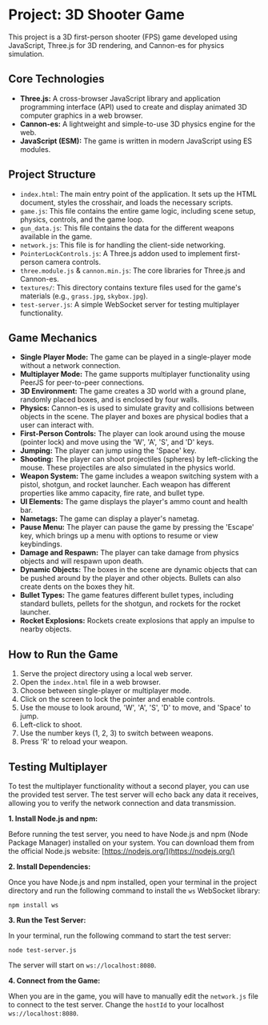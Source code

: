 # Project: 3D Shooter Game

This project is a 3D first-person shooter (FPS) game developed using JavaScript, Three.js for 3D rendering, and Cannon-es for physics simulation.

## Core Technologies

*   **Three.js:** A cross-browser JavaScript library and application programming interface (API) used to create and display animated 3D computer graphics in a web browser.
*   **Cannon-es:** A lightweight and simple-to-use 3D physics engine for the web.
*   **JavaScript (ESM):** The game is written in modern JavaScript using ES modules.

## Project Structure

*   `index.html`: The main entry point of the application. It sets up the HTML document, styles the crosshair, and loads the necessary scripts.
*   `game.js`: This file contains the entire game logic, including scene setup, physics, controls, and the game loop.
*   `gun_data.js`: This file contains the data for the different weapons available in the game.
*   `network.js`: This file is for handling the client-side networking.
*   `PointerLockControls.js`: A Three.js addon used to implement first-person camera controls.
*   `three.module.js` & `cannon.min.js`: The core libraries for Three.js and Cannon-es.
*   `textures/`: This directory contains texture files used for the game's materials (e.g., `grass.jpg`, `skybox.jpg`).
*   `test-server.js`: A simple WebSocket server for testing multiplayer functionality.

## Game Mechanics

*   **Single Player Mode:** The game can be played in a single-player mode without a network connection.
*   **Multiplayer Mode:** The game supports multiplayer functionality using PeerJS for peer-to-peer connections.
*   **3D Environment:** The game creates a 3D world with a ground plane, randomly placed boxes, and is enclosed by four walls.
*   **Physics:** Cannon-es is used to simulate gravity and collisions between objects in the scene. The player and boxes are physical bodies that a user can interact with.
*   **First-Person Controls:** The player can look around using the mouse (pointer lock) and move using the 'W', 'A', 'S', and 'D' keys.
*   **Jumping:** The player can jump using the 'Space' key.
*   **Shooting:** The player can shoot projectiles (spheres) by left-clicking the mouse. These projectiles are also simulated in the physics world.
*   **Weapon System:** The game includes a weapon switching system with a pistol, shotgun, and rocket launcher. Each weapon has different properties like ammo capacity, fire rate, and bullet type.
*   **UI Elements:** The game displays the player's ammo count and health bar.
*   **Nametags:** The game can display a player's nametag.
*   **Pause Menu:** The player can pause the game by pressing the 'Escape' key, which brings up a menu with options to resume or view keybindings.
*   **Damage and Respawn:** The player can take damage from physics objects and will respawn upon death.
*   **Dynamic Objects:** The boxes in the scene are dynamic objects that can be pushed around by the player and other objects. Bullets can also create dents on the boxes they hit.
*   **Bullet Types:** The game features different bullet types, including standard bullets, pellets for the shotgun, and rockets for the rocket launcher.
*   **Rocket Explosions:** Rockets create explosions that apply an impulse to nearby objects.

## How to Run the Game

1.  Serve the project directory using a local web server.
2.  Open the `index.html` file in a web browser.
3.  Choose between single-player or multiplayer mode.
4.  Click on the screen to lock the pointer and enable controls.
5.  Use the mouse to look around, 'W', 'A', 'S', 'D' to move, and 'Space' to jump.
6.  Left-click to shoot.
7.  Use the number keys (1, 2, 3) to switch between weapons.
8.  Press 'R' to reload your weapon.

## Testing Multiplayer

To test the multiplayer functionality without a second player, you can use the provided test server. The test server will echo back any data it receives, allowing you to verify the network connection and data transmission.

**1. Install Node.js and npm:**

Before running the test server, you need to have Node.js and npm (Node Package Manager) installed on your system. You can download them from the official Node.js website: [https://nodejs.org/](https://nodejs.org/)

**2. Install Dependencies:**

Once you have Node.js and npm installed, open your terminal in the project directory and run the following command to install the `ws` WebSocket library:

```
npm install ws
```

**3. Run the Test Server:**

In your terminal, run the following command to start the test server:

```
node test-server.js
```

The server will start on `ws://localhost:8080`.

**4. Connect from the Game:**

When you are in the game, you will have to manually edit the `network.js` file to connect to the test server. Change the `hostId` to your localhost `ws://localhost:8080`.